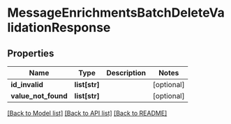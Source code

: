 # MessageEnrichmentsBatchDeleteValidationResponse

## Properties
Name | Type | Description | Notes
------------ | ------------- | ------------- | -------------
**id_invalid** | **list[str]** |  | [optional] 
**value_not_found** | **list[str]** |  | [optional] 

[[Back to Model list]](../README.md#documentation-for-models) [[Back to API list]](../README.md#documentation-for-api-endpoints) [[Back to README]](../README.md)

